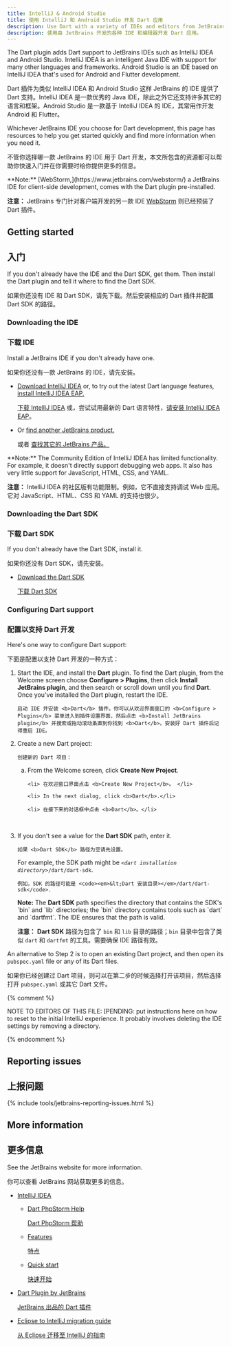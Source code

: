 ```yaml
---
title: IntelliJ & Android Studio
title: 使用 IntelliJ 和 Android Studio 开发 Dart 应用
description: Use Dart with a variety of IDEs and editors from JetBrains.
description: 使用由 JetBrains 开发的各种 IDE 和编辑器开发 Dart 应用。
---
```


The Dart plugin adds Dart support to JetBrains IDEs such as
IntelliJ IDEA and Android Studio.
IntelliJ IDEA is an intelligent Java IDE
with support for many other languages and frameworks.
Android Studio is an IDE based on IntelliJ IDEA
that's used for Android and Flutter development.

Dart 插件为类似 IntelliJ IDEA 和 Android Studio 这样 JetBrains 的 IDE 提供了 Dart 支持。IntelliJ IDEA 是一款优秀的 Java IDE，除此之外它还支持许多其它的语言和框架。Android Studio 是一款基于 IntelliJ IDEA 的 IDE，其常用作开发 Android 和 Flutter。

Whichever JetBrains IDE you choose for Dart development,
this page has resources to help you get started quickly
and find more information when you need it.

不管你选择哪一款 JetBrains 的 IDE 用于 Dart 开发，本文所包含的资源都可以帮助你快速入门并在你需要时给你提供更多的信息。

<aside class="alert alert-info" markdown="1">
  **Note:**
  [WebStorm,](https://www.jetbrains.com/webstorm/)
  a JetBrains IDE for client-side development,
  comes with the Dart plugin pre-installed.

  **注意：** JetBrains 专门针对客户端开发的另一款 IDE [WebStorm](https://www.jetbrains.com/webstorm/) 则已经预装了 Dart 插件。
</aside>

## Getting started

## 入门

If you don't already have the IDE and the Dart SDK, get them.
Then install the Dart plugin and tell it where to find the Dart SDK.

如果你还没有 IDE 和 Dart SDK，请先下载。然后安装相应的 Dart 插件并配置 Dart SDK 的路径。

### Downloading the IDE

### 下载 IDE

Install a JetBrains IDE if you don't already have one.

如果你还没有一款 JetBrains 的 IDE，请先安装。

* <a href="https://www.jetbrains.com/idea/download/"
  target="_blank">Download IntelliJ IDEA</a> or,
  to try out the latest Dart language features,
  [install IntelliJ IDEA EAP.](https://confluence.jetbrains.com/display/IDEADEV/EAP)

  <a href="https://www.jetbrains.com/idea/download/" target="_blank">下载 IntelliJ IDEA</a> 或，尝试试用最新的 Dart 语言特性，[请安装 IntelliJ IDEA EAP](https://confluence.jetbrains.com/display/IDEADEV/EAP)。

* Or <a href="https://www.jetbrains.com/products.html"
  target="_blank">find another JetBrains product.</a>

  或者 <a href="https://www.jetbrains.com/products.html" target="_blank">查找其它的 JetBrains 产品。</a>

<aside class="alert alert-info" markdown="1">
  **Note:**
  The Community Edition of IntelliJ IDEA has limited functionality.
  For example, it doesn't directly support debugging web apps.
  It also has very little support for JavaScript, HTML, CSS, and YAML.

  **注意：**
  IntelliJ IDEA 的社区版有功能限制。例如，它不直接支持调试 Web 应用。它对 JavaScript、HTML、CSS 和 YAML 的支持也很少。
</aside>


### Downloading the Dart SDK

### 下载 Dart SDK

If you don't already have the Dart SDK,
install it.

如果你还没有 Dart SDK，请先安装。

* [Download the Dart SDK](/get-dart)

  [下载 Dart SDK](/get-dart)


### Configuring Dart support

### 配置以支持 Dart 开发

Here's one way to configure Dart support:

下面是配置以支持 Dart 开发的一种方式：

<ol>
<li>
  <p>
    Start the IDE, and install the <b>Dart</b> plugin.
    To find the Dart plugin, from the Welcome screen
    choose <b>Configure > Plugins</b>,
    then click <b>Install JetBrains plugin</b>,
    and then search or scroll down until you find <b>Dart</b>.
    Once you've installed the Dart plugin, restart the IDE.

    启动 IDE 并安装 <b>Dart</b> 插件。你可以从欢迎界面窗口的 <b>Configure > Plugins</b> 菜单进入到插件设置界面，然后点击 <b>Install JetBrains plugin</b> 并搜索或拖动滚动条直到你找到 <b>Dart</b>。安装好 Dart 插件后记得重启 IDE。
  </p>
</li>

<li>
  <p>
    Create a new Dart project:

    创建新的 Dart 项目：
  </p>

  <ol type="a">
    <li> From the Welcome screen, click <b>Create New Project</b>. </li>

    <li> 在欢迎窗口界面点击 <b>Create New Project</b>。 </li>

    <li> In the next dialog, click <b>Dart</b>.</li>

    <li> 在接下来的对话框中点击 <b>Dart</b>。</li>
  </ol>
</li>
<br>

<li>
  <p>
    If you don't see a value for the <b>Dart SDK</b> path,
    enter it.

    如果 <b>Dart SDK</b> 路径为空请先设置。
  </p>

  <p>
    For example, the SDK path might be
    <code><em>&lt;dart installation directory></em>/dart/dart-sdk</code>.

    例如，SDK 的路径可能是 <code><em>&lt;Dart 安装目录></em>/dart/dart-sdk</code>.
  </p>

<aside class="alert alert-info" markdown="1">
  <b>Note:</b>
  The <b>Dart SDK</b> path specifies the directory that
  contains the SDK's `bin` and `lib` directories;
  the `bin` directory contains tools such as `dart` and `dartfmt`.
  The IDE ensures that the path is valid.

  <b>注意：</b>
  <b>Dart SDK</b> 路径为包含了 `bin` 和 `lib` 目录的路径；`bin` 目录中包含了类似 `dart` 和 `dartfmt` 的工具。需要确保 IDE 路径有效。
</aside>
</li>
</ol>

An alternative to Step 2 is to open an existing Dart project,
and then open its `pubspec.yaml` file or any of its Dart files.

如果你已经创建过 Dart 项目，则可以在第二步的时候选择打开该项目，然后选择打开 `pubspec.yaml` 或其它 Dart 文件。

{% comment %}

NOTE TO EDITORS OF THIS FILE:
[PENDING: put instructions here on how to reset to the initial
IntelliJ experience.
It probably involves deleting the IDE settings
by removing a directory.

{% endcomment %}


## Reporting issues

## 上报问题

{% include tools/jetbrains-reporting-issues.html %}


## More information

## 更多信息

See the JetBrains website for more information.

你可以查看 JetBrains 网站获取更多的信息。

* [IntelliJ IDEA](https://www.jetbrains.com/idea/)
  * [Dart PhpStorm Help](https://www.jetbrains.com/help/phpstorm/dart.html)

    [Dart PhpStorm 帮助](https://www.jetbrains.com/help/phpstorm/dart.html)

  * [Features](https://www.jetbrains.com/idea/features/)

    [特点](https://www.jetbrains.com/idea/features/)

  * [Quick start](https://www.jetbrains.com/help/idea/meet-intellij-idea.html)

    [快速开始](https://www.jetbrains.com/help/idea/meet-intellij-idea.html)

* [Dart Plugin by JetBrains](https://plugins.jetbrains.com/plugin/6351)

  [JetBrains 出品的 Dart 插件](https://plugins.jetbrains.com/plugin/6351)

* [Eclipse to IntelliJ migration guide](https://www.jetbrains.com/help/idea/eclipse.html)

  [从 Eclipse 迁移至 IntelliJ 的指南](https://www.jetbrains.com/help/idea/eclipse.html)

